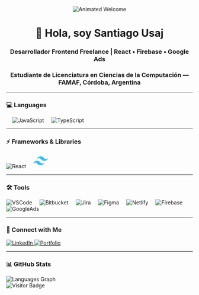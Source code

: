 <div align="center">
    <img height="150" src="https://media3.giphy.com/media/v1.Y2lkPTc5MGI3NjExNjBraDdmbjZlNno4bTAzdTMwYjJxcG45eWVmdWU3aGRpYWZldG44MyZlcD12MV9pbnRlcm5hbF9naWZfYnlfaWQmY3Q9Zw/qgQUggAC3Pfv687qPC/giphy.gif" alt="Animated Welcome" />
</div>

<h1 align="center">👋 Hola, soy Santiago Usaj</h1>
<h3 align="center">Desarrollador Frontend Freelance | React • Firebase • Google Ads</h3>
<h3 align="center">Estudiante de Licenciatura en Ciencias de la Computación — FAMAF, Córdoba, Argentina</h3>

---
### 💻 Languages

<div align="left">    
    <img width="12" />    
    <img src="https://cdn.jsdelivr.net/gh/devicons/devicon/icons/javascript/javascript-original.svg" height="40" alt="JavaScript" />
    <img width="12" />
    <img src="https://cdn.jsdelivr.net/gh/devicons/devicon/icons/typescript/typescript-original.svg" height="40" alt="TypeScript" />    
</div>

---

### ⚡ Frameworks & Libraries

<div align="left">
    <img src="https://cdn.jsdelivr.net/gh/devicons/devicon/icons/react/react-original.svg" height="40" alt="React" />
    <img width="12" />
    <img src="https://raw.githubusercontent.com/devicons/devicon/54cfe13ac10eaa1ef817a343ab0a9437eb3c2e08/icons/tailwindcss/tailwindcss-original.svg" height="40" alt="Tailwind CSS" />
</div>

---

### 🛠 Tools

<div align="left">
    <img src="https://cdn.jsdelivr.net/gh/devicons/devicon/icons/vscode/vscode-original.svg" height="40" alt="VSCode" />
    <img width="12" />
    <img src="https://cdn.jsdelivr.net/gh/devicons/devicon/icons/bitbucket/bitbucket-original.svg" height="40" alt="Bitbucket" />
    <img width="12" />
    <img src="https://cdn.jsdelivr.net/gh/devicons/devicon/icons/jira/jira-original.svg" height="40" alt="Jira" />
    <img width="12" />
    <img src="https://cdn.jsdelivr.net/gh/devicons/devicon/icons/figma/figma-original.svg" height="40" alt="Figma" />
    <img width="12" />
    <img src="https://www.svgrepo.com/show/376339/netlify.svg" height="40" alt="Netlify" />
    <img width="12" />
    <img src="https://cdn.jsdelivr.net/gh/devicons/devicon@latest/icons/firebase/firebase-original.svg" height="40" alt="Firebase" />
    <img width="12" />
    <img src="https://upload.wikimedia.org/wikipedia/commons/c/c7/Google_Ads_logo.svg" height="40" alt="GoogleAds" /> 
</div>

---

### 🤝 Connect with Me

<div align="left">
    <a href="https://www.linkedin.com/in/santiago-usaj/" target="_blank">
        <img src="https://img.shields.io/static/v1?message=LinkedIn&logo=linkedin&label=&color=0077B5&logoColor=white&labelColor=&style=for-the-badge" height="25" alt="LinkedIn" />
    </a>
    <a href="https://santiagousaj-portfolio.netlify.app/" target="_blank">
        <img src="https://img.shields.io/static/v1?message=Portfolio&logo=portfolio&label=&color=0077B5&logoColor=white&labelColor=&style=for-the-badge" height="25" alt="Portfolio" />
    </a>
</div>

---

### 📊 GitHub Stats

<div align="left">
    <img src="https://github-readme-stats.vercel.app/api/top-langs?username=SantiagoUsaj&locale=en&hide_title=false&layout=compact&card_width=320&langs_count=8&theme=github_dark&hide_border=false&order=2" height="200" alt="Languages Graph" />
</div>
<div align="left">
    <img src="https://visitor-badge.laobi.icu/badge?page_id=El-Yankee.El-Yankee&left_text=Visitors" alt="Visitor Badge" />
</div>







